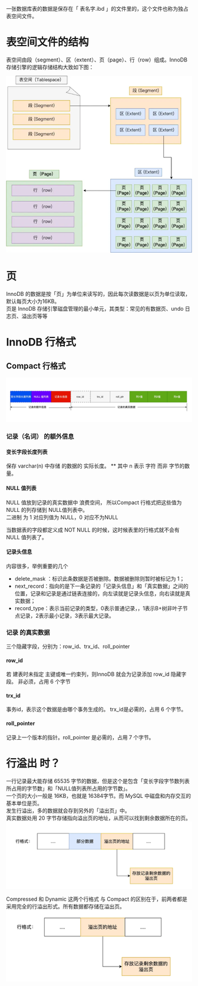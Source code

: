 一张数据库表的数据是保存在「 表名字.ibd 」的文件里的，这个文件也称为独占表空间文件。

# 表空间文件的结构
表空间由段（segment）、区（extent）、页（page）、行（row）组成。InnoDB存储引擎的逻辑存储结构大致如下图：

![alt text](image-3.png)

# 页
InnoDB 的数据是按「页」为单位来读写的，因此每次读数据是以页为单位读取，默认每页大小为16KB。  
页是 InnoDB 存储引擎磁盘管理的最小单元，其类型：常见的有数据页、undo 日志页、溢出页等等

# InnoDB 行格式
## Compact 行格式
![alt text](image-4.png)

### 记录（名词） 的额外信息
#### 变长字段长度列表
保存 varchar(n) 中存储 的数据的 实际长度。 
** 其中 n 表示 字符 而非 字节的数量。

#### NULL 值列表
NULL 值放到记录的真实数据中 浪费空间，
所以Compact 行格式把这些值为 NULL 的列存储到 NULL值列表中。  
二进制 为 1 对应列值为 NULL，0 对应不为NULL

当数据表的字段都定义成 NOT NULL 的时候，这时候表里的行格式就不会有 NULL 值列表了。

#### 记录头信息
内容很多，举例重要的几个
- delete_mask ：标识此条数据是否被删除。数据被删除则暂时被标记为 1；
- next_record：指向的是下一条记录的「记录头信息」和「真实数据」之间的位置，记录和记录是通过链表连接的，向左读就是记录头信息，向右读就是真实数据；
- record_type：表示当前记录的类型，0表示普通记录，，1表示B+树非叶子节点记录，2表示最小记录，3表示最大记录。

### 记录 的真实数据
三个隐藏字段，分别为：row_id、trx_id、roll_pointer
#### row_id
若 建表时未指定 主键或唯一约束列，则InnoDB 就会为记录添加 row_id 隐藏字段。
非必须，占用 6 个字节
#### trx_id
事务id，表示这个数据是由哪个事务生成的。 trx_id是必需的，占用 6 个字节。
#### roll_pointer
记录上一个版本的指针。roll_pointer 是必需的，占用 7 个字节。

# 行溢出 时？
一行记录最大能存储 65535 字节的数据，但是这个是包含「变长字段字节数列表所占用的字节数」和「NULL值列表所占用的字节数」。  
一个页的大小一般是 16KB，也就是 16384字节。而 MySQL 中磁盘和内存交互的基本单位是页。  
发生行溢出，多的数据就会存到另外的「溢出页」中。  
真实数据处用 20 字节存储指向溢出页的地址，从而可以找到剩余数据所在的页。
![alt text](image-6.png)

Compressed 和 Dynamic 这两个行格式 与 Compact 的区别在于，前两者都是采用完全的行溢出形式。所有数据都存储在溢出页。
![alt text](image-7.png)